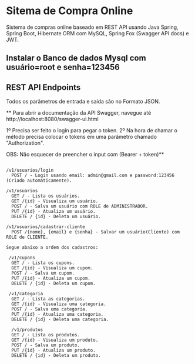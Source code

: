 # Sitema de Compra Online

Sistema de compras online baseado em REST API usando Java Spring, Spring Boot, Hibernate ORM com MySQL, Spring Fox (Swagger API docs) e JWT.

## Instalar o Banco de dados Mysql com usuário=root e senha=123456

## REST API Endpoints
Todos os parâmetros de entrada e saída são no Formato JSON.

** Para abrir a documentação da API Swagger, navegue até http://localhost:8080/swagger-ui.html

1º Precisa ser feito o login para pegar o token.
2º Na hora de chamar o método precisa colocar o tokens em uma parâmetro chamado "Authorization". 

OBS: Não esquecer de preencher o input com (Bearer + token)**

```

/v1/usuarios/login
  POST / - Login usando email: admin@gmail.com e password:123456 (Criado automáticamente).
  
/v1/usuarios  
  GET / - Lista os usuários.
  GET /{id} - Visualiza um usuário.
  POST / - Salva um usuário com ROLE de ADMINISTRADOR.
  PUT /{id} - Atualiza um usuário.
  DELETE / {id} - Deleta um usuário.
  
/v1/usuarios/cadastrar-cliente
  POST /{nome}, {email} e {senha} - Salvar um usuário(Cliente) com ROLE de CLIENTE.

Segue abaixo a ordem dos cadastros:  
 
 /v1/cupons
  GET / - Lista os cupons.
  GET /{id} - Visualiza um cupom.
  POST / - Salva um cupom.
  PUT /{id} - Atualiza um cupom.
  DELETE / {id} - Deleta um cupom.
  
 /v1/categoria
  GET / - Lista as categorias.
  GET /{id} - Visualiza uma categoria.
  POST / - Salva uma categoria.
  PUT /{id} - Atualiza uma categoria.
  DELETE / {id} - Deleta uma categoria.
  
  /v1/produtos  
  GET / - Lista os produtos.
  GET /{id} - Visualiza um produto.
  POST / - Salva um produto.
  PUT /{id} - Atualiza um produto.
  DELETE / {id} - Deleta um produto.
  
  